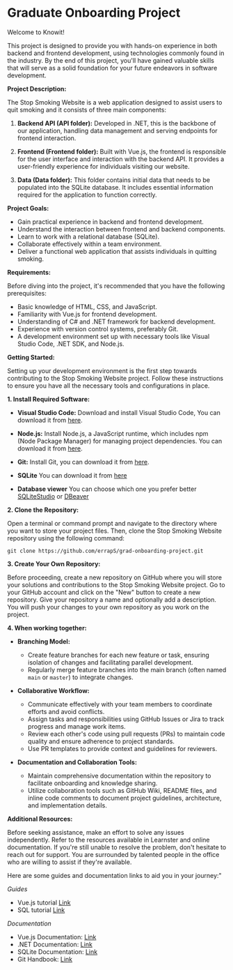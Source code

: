 # Graduate Onboarding Project

Welcome to Knowit! 

This project is designed to provide you with hands-on experience in both backend and frontend development, using technologies commonly found in the industry. By the end of this project, you'll have gained valuable skills that will serve as a solid foundation for your future endeavors in software development.

**Project Description:**

The Stop Smoking Website is a web application designed to assist users to quit smoking and it consists of three main components:

1. **Backend API (API folder):** Developed in .NET, this is the backbone of our application, handling data management and serving endpoints for frontend interaction.

2. **Frontend (Frontend folder):** Built with Vue.js, the frontend is responsible for the user interface and interaction with the backend API. It provides a user-friendly experience for individuals visiting our website.

3. **Data (Data folder):** This folder contains initial data that needs to be populated into the SQLite database. It includes essential information required for the application to function correctly.

**Project Goals:**

- Gain practical experience in backend and frontend development.
- Understand the interaction between frontend and backend components.
- Learn to work with a relational database (SQLite).
- Collaborate effectively within a team environment.
- Deliver a functional web application that assists individuals in quitting smoking.

**Requirements:**

Before diving into the project, it's recommended that you have the following prerequisites:

- Basic knowledge of HTML, CSS, and JavaScript.
- Familiarity with Vue.js for frontend development.
- Understanding of C# and .NET framework for backend development.
- Experience with version control systems, preferably Git.
- A development environment set up with necessary tools like Visual Studio Code, .NET SDK, and Node.js.

**Getting Started:**

Setting up your development environment is the first step towards contributing to the Stop Smoking Website project. Follow these instructions to ensure you have all the necessary tools and configurations in place.

**1. Install Required Software:**

- **Visual Studio Code:** Download and install Visual Studio Code, You can download it from [here](https://code.visualstudio.com/).

- **Node.js:** Install Node.js, a JavaScript runtime, which includes npm (Node Package Manager) for managing project dependencies. You can download it from [here](https://nodejs.org/).

- **Git:** Install Git, you can download it from [here](https://git-scm.com/).
  
- **SQLite** You can download it from [here](https://www.sqlite.org/)

- **Database viewer** You can choose which one you prefer better [SQLiteStudio](https://sqlitestudio.pl/) or [DBeaver](https://dbeaver.io/)

**2. Clone the Repository:**

Open a terminal or command prompt and navigate to the directory where you want to store your project files. Then, clone the Stop Smoking Website repository using the following command:

```
git clone https://github.com/errapS/grad-onboarding-project.git
```

**3. Create Your Own Repository:**

Before proceeding, create a new repository on GitHub where you will store your solutions and contributions to the Stop Smoking Website project. Go to your GitHub account and click on the "New" button to create a new repository. Give your repository a name and optionally add a description. You will push your changes to your own repository as you work on the project.

**4. When working together:**

- **Branching Model:**
  - Create feature branches for each new feature or task, ensuring isolation of changes and facilitating parallel development.
  - Regularly merge feature branches into the main branch (often named `main` or `master`) to integrate changes.

- **Collaborative Workflow:**
  - Communicate effectively with your team members to coordinate efforts and avoid conflicts.
  - Assign tasks and responsibilities using GitHub Issues or Jira to track progress and manage work items.
  - Review each other's code using pull requests (PRs) to maintain code quality and ensure adherence to project standards.
  - Use PR templates to provide context and guidelines for reviewers.

- **Documentation and Collaboration Tools:**
  - Maintain comprehensive documentation within the repository to facilitate onboarding and knowledge sharing.
  - Utilize collaboration tools such as GitHub Wiki, README files, and inline code comments to document project guidelines, architecture, and implementation details.


**Additional Resources:**

Before seeking assistance, make an effort to solve any issues independently. Refer to the resources available in Learnster and online documentation. If you're still unable to resolve the problem, don't hesitate to reach out for support. You are surrounded by talented people in the office who are willing to assist if they're available. 

Here are some guides and documentation links to aid you in your journey:"

*Guides*
- Vue.js tutorial [Link](https://vuejs.org/tutorial/#step-1)
- SQL tutorial [Link](https://www.sql-easy.com/select)


*Documentation*
- Vue.js Documentation: [Link](https://vuejs.org/v2/guide/)
- .NET Documentation: [Link](https://docs.microsoft.com/en-us/dotnet/)
- SQLite Documentation: [Link](https://www.sqlite.org/docs.html)
- Git Handbook: [Link](https://guides.github.com/introduction/git-handbook/)

